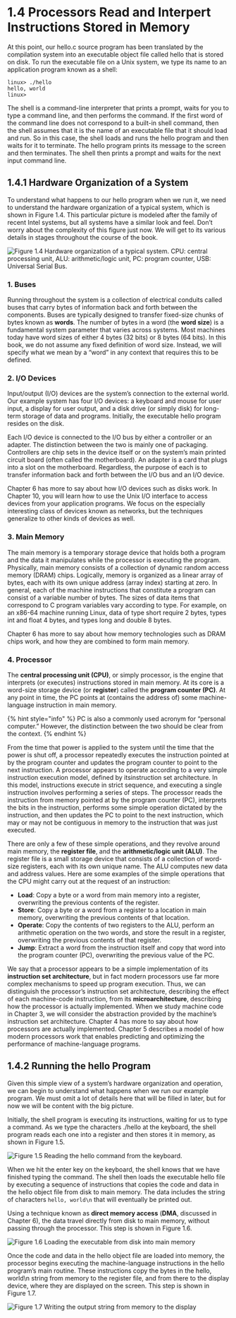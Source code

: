 # 1.4 Processors Read and Interpert Instructions Stored in Memory

At this point, our hello.c source program has been translated by the compilation system into an executable object file called hello that is stored on disk. To run the executable file on a Unix system, we type its name to an application program known as a shell:

```
linux> ./hello
hello, world
linux> 
```

The shell is a command-line interpreter that prints a prompt, waits for you to type a command line, and then performs the command. If the first word of the command line does not correspond to a built-in shell command, then the shell assumes that it is the name of an executable file that it should load and run. So in this case, the shell loads and runs the hello program and then waits for it to terminate. The hello program prints its message to the screen and then terminates. The shell then prints a prompt and waits for the next input command line.

## 1.4.1 Hardware Organization of a System <a href="#1" id="1"></a>

To understand what happens to our hello program when we run it, we need to understand the hardware organization of a typical system, which is shown in Figure 1.4. This particular picture is modeled after the family of recent Intel systems, but all systems have a similar look and feel. Don’t worry about the complexity of this figure just now. We will get to its various details in stages throughout the course of the book.

![​Figure 1.4 Hardware organization of a typical system. CPU: central processing unit, ALU: arithmetic/logic unit, PC: program counter, USB: Universal Serial Bus.](https://files.gitbook.com/v0/b/gitbook-x-prod.appspot.com/o/spaces%2F-MMo8EQyHz1yi5I1ix4r%2Fuploads%2FTTZLB7eKI5VsjkgWRabl%2Fimage.png?alt=media\&token=40da3c0d-9607-444d-b334-9382e432cae1)

### 1. Buses <a href="#1-1" id="1-1"></a>

Running throughout the system is a collection of electrical conduits called buses that carry bytes of information back and forth between the components. Buses are typically designed to transfer fixed-size chunks of bytes known as **words**. The number of bytes in a word (the **word size**) is a fundamental system parameter that varies across systems. Most machines today have word sizes of either 4 bytes (32 bits) or 8 bytes (64 bits). In this book, we do not assume any fixed definition of word size. Instead, we will specify what we mean by a “word” in any context that requires this to be defined.

### 2. I/O Devices <a href="#1-2" id="1-2"></a>

Input/output (I/O) devices are the system’s connection to the external world. Our example system has four I/O devices: a keyboard and mouse for user input, a display for user output, and a disk drive (or simply disk) for long-term storage of data and programs. Initially, the executable hello program resides on the disk.&#x20;

Each I/O device is connected to the I/O bus by either a controller or an adapter. The distinction between the two is mainly one of packaging. Controllers are chip sets in the device itself or on the system’s main printed circuit board (often called the motherboard). An adapter is a card that plugs into a slot on the motherboard. Regardless, the purpose of each is to transfer information back and forth between the I/O bus and an I/O device.&#x20;

Chapter 6 has more to say about how I/O devices such as disks work. In Chapter 10, you will learn how to use the Unix I/O interface to access devices from your application programs. We focus on the especially interesting class of devices known as networks, but the techniques generalize to other kinds of devices as well.

### 3. Main Memory

The main memory is a temporary storage device that holds both a program and the data it manipulates while the processor is executing the program. Physically, main memory consists of a collection of dynamic random access memory (DRAM) chips. Logically, memory is organized as a linear array of bytes, each with its own unique address (array index) starting at zero. In general, each of the machine instructions that constitute a program can consist of a variable number of bytes. The sizes of data items that correspond to C program variables vary according to type. For example, on an x86-64 machine running Linux, data of type short require 2 bytes, types int and float 4 bytes, and types long and double 8 bytes.

Chapter 6 has more to say about how memory technologies such as DRAM chips work, and how they are combined to form main memory.

### 4. Processor

The **central processing unit (CPU)**, or simply processor, is the engine that interprets (or executes) instructions stored in main memory. At its core is a word-size storage device (or **register**) called the **program counter (PC)**. At any point in time, the PC points at (contains the address of) some machine-language instruction in main memory.

{% hint style="info" %}
PC is also a commonly used acronym for “personal computer.” However, the distinction between the two should be clear from the context.
{% endhint %}

From the time that power is applied to the system until the time that the power is shut off, a processor repeatedly executes the instruction pointed at by the program counter and updates the program counter to point to the next instruction. A processor appears to operate according to a very simple instruction execution model, defined by itsinstruction set architecture. In this model, instructions execute in strict sequence, and executing a single instruction involves performing a series of steps. The processor reads the instruction from memory pointed at by the program counter (PC), interprets the bits in the instruction, performs some simple operation dictated by the instruction, and then updates the PC to point to the next instruction, which may or may not be contiguous in memory to the instruction that was just executed.

There are only a few of these simple operations, and they revolve around main memory, the **register file**, and the **arithmetic/logic unit (ALU)**. The register file is a small storage device that consists of a collection of word-size registers, each with its own unique name. The ALU computes new data and address values. Here are some examples of the simple operations that the CPU might carry out at the request of an instruction:

* **Load**: Copy a byte or a word from main memory into a register, overwriting the previous contents of the register.
* **Store**: Copy a byte or a word from a register to a location in main memory, overwriting the previous contents of that location.
* **Operate**: Copy the contents of two registers to the ALU, perform an arithmetic operation on the two words, and store the result in a register, overwriting the previous contents of that register.
* **Jump**: Extract a word from the instruction itself and copy that word into the program counter (PC), overwriting the previous value of the PC.

We say that a processor appears to be a simple implementation of its **instruction set architecture**, but in fact modern processors use far more complex mechanisms to speed up program execution. Thus, we can distinguish the processor’s instruction set architecture, describing the effect of each machine-code instruction, from its **microarchitecture**, describing how the processor is actually implemented. When we study machine code in Chapter 3, we will consider the abstraction provided by the machine’s instruction set architecture. Chapter 4 has more to say about how processors are actually implemented. Chapter 5 describes a model of how modern processors work that enables predicting and optimizing the performance of machine-language programs.

## 1.4.2 Running the hello Program <a href="#2" id="2"></a>

Given this simple view of a system’s hardware organization and operation, we can begin to understand what happens when we run our example program. We must omit a lot of details here that will be filled in later, but for now we will be content with the big picture.

Initially, the shell program is executing its instructions, waiting for us to type a command. As we type the characters ./hello at the keyboard, the shell program reads each one into a register and then stores it in memory, as shown in Figure 1.5.

![Figure 1.5 Reading the hello command from the keyboard.](<../.gitbook/assets/image (10).png>)

When we hit the enter key on the keyboard, the shell knows that we have finished typing the command. The shell then loads the executable hello file by executing a sequence of instructions that copies the code and data in the hello object file from disk to main memory. The data includes the string of characters `hello, world\n` that will eventually be printed out.

Using a technique known as **direct memory access** (**DMA**, discussed in Chapter 6), the data travel directly from disk to main memory, without passing through the processor. This step is shown in Figure 1.6.

![Figure 1.6 Loading the executable from disk into main memory](<../.gitbook/assets/image (17) (1).png>)

Once the code and data in the hello object file are loaded into memory, the processor begins executing the machine-language instructions in the hello program’s main routine. These instructions copy the bytes in the hello, world\n string from memory to the register file, and from there to the display device, where they are displayed on the screen. This step is shown in Figure 1.7.

![Figure 1.7 Writing the output string from memory to the display](<../.gitbook/assets/image (6) (1).png>)
